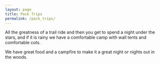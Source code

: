 ```yaml
---
layout: page
title: Pack Trips
permalink: /pack_trips/
---
```

All the greatness of a trail ride and then you get to spend a night under the stars,
and if it is rainy we have a comfortable camp with wall tents and comfortable cots.

We have great food and a campfire to make it a great night or nights out in the woods.
